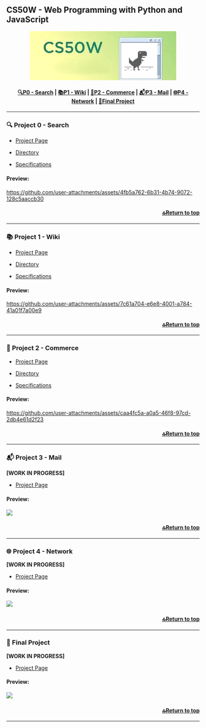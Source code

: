 ## CS50W - Web Programming with Python and JavaScript

<a href="https://cs50.harvard.edu/web/2020/">
  <p align="center">
    <img src="https://raw.githubusercontent.com/e0406370/web50/assets/assets/cs50w.jpg">
  </p>
</a>

#### <div align="center"> [🔍P0 - Search](#-project-0---search) | [📚P1 - Wiki](#-project-1---wiki) | [🛒P2 - Commerce](#-project-2---commerce) | [📬P3 - Mail](#-project-3---mail) | [🌐P4 - Network](#-project-4---network) | [🚀Final Project](#-final-project) </div>

---

### 🔍 Project 0 - Search

- [Project Page](https://cs50.harvard.edu/web/2020/projects/0/search/)

- [Directory](./project_0_search)

- [Specifications](./project_0_search/specification.md)

#### Preview:

https://github.com/user-attachments/assets/4fb5a762-6b31-4b74-9072-128c5aaccb30

#### <div align="right"> [🔝Return to top](#cs50w---web-programming-with-python-and-javascript) </div>
---

### 📚 Project 1 - Wiki

- [Project Page](https://cs50.harvard.edu/web/2020/projects/1/wiki/)

- [Directory](./project_1_wiki)

- [Specifications](./project_1_wiki/specification.md)

#### Preview:

https://github.com/user-attachments/assets/7c61a704-e6e8-4001-a784-41a01f7a00e9

#### <div align="right"> [🔝Return to top](#cs50w---web-programming-with-python-and-javascript) </div>
---

### 🛒 Project 2 - Commerce

- [Project Page](https://cs50.harvard.edu/web/2020/projects/2/commerce/)

- [Directory](./project_2_commerce)

- [Specifications](./project_2_commerce/specification.md)

#### Preview:

https://github.com/user-attachments/assets/caa4fc5a-a0a5-46f8-97cd-2db4e61d2f23

#### <div align="right"> [🔝Return to top](#cs50w---web-programming-with-python-and-javascript) </div>
---

### 📬 Project 3 - Mail

**[WORK IN PROGRESS]**

- [Project Page](https://cs50.harvard.edu/web/2020/projects/3/mail/)

#### Preview:

[![](https://markdown-videos-api.jorgenkh.no/youtube/dQw4w9WgXcQ)](https://youtu.be/dQw4w9WgXcQ)

#### <div align="right"> [🔝Return to top](#cs50w---web-programming-with-python-and-javascript) </div>
---

### 🌐 Project 4 - Network

**[WORK IN PROGRESS]**

- [Project Page](https://cs50.harvard.edu/web/2020/projects/4/network/)

#### Preview:

[![](https://markdown-videos-api.jorgenkh.no/youtube/dQw4w9WgXcQ)](https://youtu.be/dQw4w9WgXcQ)

#### <div align="right"> [🔝Return to top](#cs50w---web-programming-with-python-and-javascript) </div>

---

### 🚀 Final Project

**[WORK IN PROGRESS]**

- [Project Page](https://cs50.harvard.edu/web/2020/projects/final/capstone/)

#### Preview:

[![](https://markdown-videos-api.jorgenkh.no/youtube/dQw4w9WgXcQ)](https://youtu.be/dQw4w9WgXcQ)

#### <div align="right"> [🔝Return to top](#cs50w---web-programming-with-python-and-javascript) </div>
---
